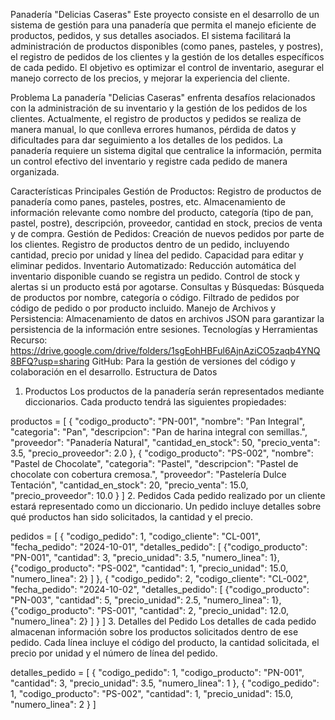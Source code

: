 Panadería "Delicias Caseras"
Este proyecto consiste en el desarrollo de un sistema de gestión para una panadería que permita el manejo eficiente de productos, pedidos, y sus detalles asociados. El sistema facilitará la administración de productos disponibles (como panes, pasteles, y postres), el registro de pedidos de los clientes y la gestión de los detalles específicos de cada pedido. El objetivo es optimizar el control de inventario, asegurar el manejo correcto de los precios, y mejorar la experiencia del cliente.

Problema
La panadería "Delicias Caseras" enfrenta desafíos relacionados con la administración de su inventario y la gestión de los pedidos de los clientes. Actualmente, el registro de productos y pedidos se realiza de manera manual, lo que conlleva errores humanos, pérdida de datos y dificultades para dar seguimiento a los detalles de los pedidos. La panadería requiere un sistema digital que centralice la información, permita un control efectivo del inventario y registre cada pedido de manera organizada.

Características Principales
Gestión de Productos:
Registro de productos de panadería como panes, pasteles, postres, etc.
Almacenamiento de información relevante como nombre del producto, categoría (tipo de pan, pastel, postre), descripción, proveedor, cantidad en stock, precios de venta y de compra.
Gestión de Pedidos:
Creación de nuevos pedidos por parte de los clientes.
Registro de productos dentro de un pedido, incluyendo cantidad, precio por unidad y línea del pedido.
Capacidad para editar y eliminar pedidos.
Inventario Automatizado:
Reducción automática del inventario disponible cuando se registra un pedido.
Control de stock y alertas si un producto está por agotarse.
Consultas y Búsquedas:
Búsqueda de productos por nombre, categoría o código.
Filtrado de pedidos por código de pedido o por producto incluido.
Manejo de Archivos y Persistencia:
Almacenamiento de datos en archivos JSON para garantizar la persistencia de la información entre sesiones.
Tecnologías y Herramientas
Recurso: https://drive.google.com/drive/folders/1sgEohHBFul6AjnAziCO5zaqb4YNQ8BFQ?usp=sharing
GitHub: Para la gestión de versiones del código y colaboración en el desarrollo.
Estructura de Datos
1. Productos
Los productos de la panadería serán representados mediante diccionarios. Cada producto tendrá las siguientes propiedades:

productos = [
    {
        "codigo_producto": "PN-001",
        "nombre": "Pan Integral",
        "categoria": "Pan",
        "descripcion": "Pan de harina integral con semillas.",
        "proveedor": "Panadería Natural",
        "cantidad_en_stock": 50,
        "precio_venta": 3.5,
        "precio_proveedor": 2.0
    },
    {
        "codigo_producto": "PS-002",
        "nombre": "Pastel de Chocolate",
        "categoria": "Pastel",
        "descripcion": "Pastel de chocolate con cobertura cremosa.",
        "proveedor": "Pastelería Dulce Tentación",
        "cantidad_en_stock": 20,
        "precio_venta": 15.0,
        "precio_proveedor": 10.0
    }
]
2. Pedidos
Cada pedido realizado por un cliente estará representado como un diccionario. Un pedido incluye detalles sobre qué productos han sido solicitados, la cantidad y el precio.

pedidos = [
    {
        "codigo_pedido": 1,
        "codigo_cliente": "CL-001",
        "fecha_pedido": "2024-10-01",
        "detalles_pedido": [
            {"codigo_producto": "PN-001", "cantidad": 3, "precio_unidad": 3.5, "numero_linea": 1},
            {"codigo_producto": "PS-002", "cantidad": 1, "precio_unidad": 15.0, "numero_linea": 2}
        ]
    },
    {
        "codigo_pedido": 2,
        "codigo_cliente": "CL-002",
        "fecha_pedido": "2024-10-02",
        "detalles_pedido": [
            {"codigo_producto": "PN-003", "cantidad": 5, "precio_unidad": 2.5, "numero_linea": 1},
            {"codigo_producto": "PS-001", "cantidad": 2, "precio_unidad": 12.0, "numero_linea": 2}
        ]
    }
]
3. Detalles del Pedido
Los detalles de cada pedido almacenan información sobre los productos solicitados dentro de ese pedido. Cada línea incluye el código del producto, la cantidad solicitada, el precio por unidad y el número de línea del pedido.

detalles_pedido = [
    {
        "codigo_pedido": 1,
        "codigo_producto": "PN-001",
        "cantidad": 3,
        "precio_unidad": 3.5,
        "numero_linea": 1
    },
    {
        "codigo_pedido": 1,
        "codigo_producto": "PS-002",
        "cantidad": 1,
        "precio_unidad": 15.0,
        "numero_linea": 2
    }
]
